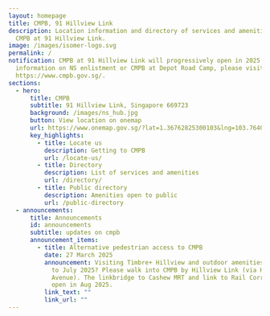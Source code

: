 ```yaml
---
layout: homepage
title: CMPB, 91 Hillview Link
description: Location information and directory of services and amenities at
  CMPB at 91 Hillview Link.
image: /images/isomer-logo.svg
permalink: /
notification: CMPB at 91 Hillview Link will progressively open in 2025. | For
  information on NS enlistment or CMPB at Depot Road Camp, please visit
  https://www.cmpb.gov.sg/.
sections:
  - hero:
      title: CMPB
      subtitle: 91 Hillview Link, Singapore 669723
      background: /images/ns_hub.jpg
      button: View location on onemap
      url: https://www.onemap.gov.sg/?lat=1.36762825300103&lng=103.764025830065
      key_highlights:
        - title: Locate us
          description: Getting to CMPB
          url: /locate-us/
        - title: Directory
          description: List of services and amenities
          url: /directory/
        - title: Public directory
          description: Amenities open to public
          url: /public-directory
  - announcements:
      title: Announcements
      id: announcements
      subtitle: updates on cmpb
      announcement_items:
        - title: Alternative pedestrian access to CMPB
          date: 27 March 2025
          announcement: Visiting Timbre+ Hillview and outdoor amenities at CMPB from May
            to July 2025? Please walk into CMPB by Hillview Link (via Hillview
            Avenue). The linkbridge to Cashew MRT and link to Rail Corridor will
            open in Aug 2025.
          link_text: ""
          link_url: ""
---
```

